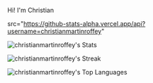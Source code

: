 Hi! I'm Christian


src="https://github-stats-alpha.vercel.app/api?username=christianmartinroffey"


![christianmartinroffey's Stats](https://github-readme-stats.vercel.app/api?username=christianmartinroffey&theme=vue-dark&show_icons=true&hide_border=true&count_private=true)

![christianmartinroffey's Streak](https://github-readme-streak-stats.herokuapp.com/?user=christianmartinroffey&theme=vue-dark&hide_border=true)


![christianmartinroffey's Top Languages](https://github-readme-stats.vercel.app/api/top-langs/?username=christianmartinroffey&theme=vue-dark&show_icons=true&hide_border=true&layout=compact)
